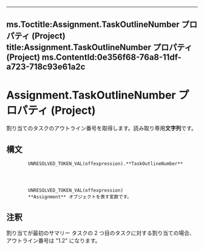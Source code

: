 

---
ms.Toctitle:Assignment.TaskOutlineNumber プロパティ (Project)
title:Assignment.TaskOutlineNumber プロパティ (Project)
ms.ContentId:0e356f68-76a8-11df-a723-718c93e61a2c
---
# Assignment.TaskOutlineNumber プロパティ (Project)




割り当てのタスクのアウトライン番号を取得します。読み取り専用**文字列**です。

## 構文

            UNRESOLVED_TOKEN_VAL(offexpression).**TaskOutlineNumber**




            UNRESOLVED_TOKEN_VAL(offexpression)
            **Assignment** オブジェクトを表す変数です。



## 注釈
割り当てが最初のサマリー タスクの 2 つ目のタスクに対する割り当ての場合、アウトライン番号は "1.2" になります。




